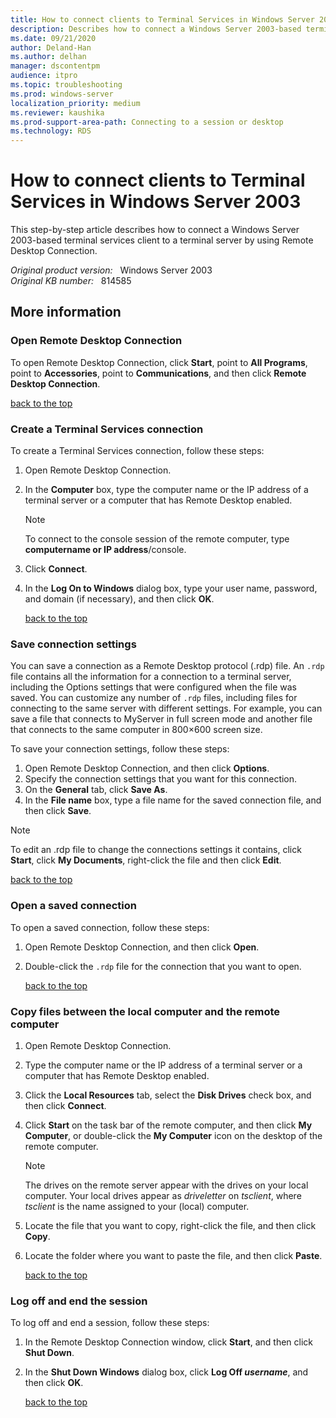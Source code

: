 ```yaml
---
title: How to connect clients to Terminal Services in Windows Server 2003
description: Describes how to connect a Windows Server 2003-based terminal services client to a terminal server by using Remote Desktop Connection.
ms.date: 09/21/2020
author: Deland-Han
ms.author: delhan
manager: dscontentpm
audience: itpro
ms.topic: troubleshooting
ms.prod: windows-server
localization_priority: medium
ms.reviewer: kaushika
ms.prod-support-area-path: Connecting to a session or desktop
ms.technology: RDS
---
```

# How to connect clients to Terminal Services in Windows Server 2003

This step-by-step article describes how to connect a Windows Server 2003-based terminal services client to a terminal server by using Remote Desktop Connection.

_Original product version:_ &nbsp; Windows Server 2003  
_Original KB number:_ &nbsp; 814585

## More information

### Open Remote Desktop Connection

To open Remote Desktop Connection, click **Start**, point to **All Programs**, point to **Accessories**, point to **Communications**, and then click **Remote Desktop Connection**.

[back to the top](#more-information)  

### Create a Terminal Services connection

To create a Terminal Services connection, follow these steps:

1. Open Remote Desktop Connection.
2. In the **Computer** box, type the computer name or the IP address of a terminal server or a computer that has Remote Desktop enabled.
    > [!NOTE]
    > To connect to the console session of the remote computer, type **computername or IP address**/console.
3. Click **Connect**.
4. In the **Log On to Windows** dialog box, type your user name, password, and domain (if necessary), and then click **OK**.  

    [back to the top](#more-information)  

### Save connection settings

You can save a connection as a Remote Desktop protocol (.rdp) file. An `.rdp` file contains all the information for a connection to a terminal server, including the Options settings that were configured when the file was saved. You can customize any number of `.rdp` files, including files for connecting to the same server with different settings. For example, you can save a file that connects to MyServer in full screen mode and another file that connects to the same computer in 800×600 screen size.

To save your connection settings, follow these steps:

1. Open Remote Desktop Connection, and then click **Options**.
2. Specify the connection settings that you want for this connection.
3. On the **General** tab, click **Save As**.
4. In the **File name** box, type a file name for the saved connection file, and then click **Save**.

> [!NOTE]
> To edit an .rdp file to change the connections settings it contains, click **Start**, click **My Documents**, right-click the file and then click **Edit**.

[back to the top](#more-information)  

### Open a saved connection

To open a saved connection, follow these steps:

1. Open Remote Desktop Connection, and then click **Open**.
2. Double-click the `.rdp` file for the connection that you want to open.  

    [back to the top](#more-information)  

### Copy files between the local computer and the remote computer

1. Open Remote Desktop Connection.
2. Type the computer name or the IP address of a terminal server or a computer that has Remote Desktop enabled.
3. Click the **Local Resources** tab, select the **Disk Drives** check box, and then click **Connect**.
4. Click **Start** on the task bar of the remote computer, and then click **My Computer**, or double-click the **My Computer** icon on the desktop of the remote computer.

    > [!NOTE]
    > The drives on the remote server appear with the drives on your local computer. Your local drives appear as *driveletter* on *tsclient*, where *tsclient* is the name assigned to your (local) computer.
5. Locate the file that you want to copy, right-click the file, and then click **Copy**.
6. Locate the folder where you want to paste the file, and then click **Paste**.

    [back to the top](#more-information)  

### Log off and end the session

To log off and end a session, follow these steps:

1. In the Remote Desktop Connection window, click **Start**, and then click **Shut Down**.
2. In the **Shut Down Windows** dialog box, click **Log Off *username***, and then click **OK**.

    [back to the top](#more-information)  
